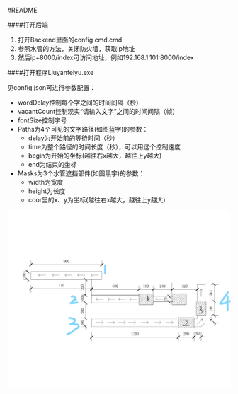 #README

####打开后端

1. 打开Backend里面的config cmd.cmd
2. 参照水管的方法，关闭防火墙，获取ip地址
3. 然后ip+8000/index可访问地址，例如192.168.1.101:8000/index

####打开程序Liuyanfeiyu.exe

见config.json可进行参数配置：

* wordDelay控制每个字之间的时间间隔（秒）
* vacantCount控制现实“请输入文字”之间的时间间隔（帧）
* fontSize控制字号
* Paths为4个可见的文字路径(如图蓝字)的参数：
  * delay为开始前的等待时间（秒）
  * time为整个路径的时间长度（秒），可以用这个控制速度
  * begin为开始的坐标(越往右x越大，越往上y越大)
  * end为结束的坐标
* Masks为3个水管遮挡部件(如图黑字)的参数：
  * width为宽度
  * height为长度
  * coor里的x、y为坐标(越往右x越大，越往上y越大)

![test](.\Photo\test.jpg)